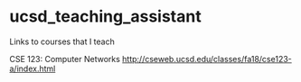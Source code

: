 # ucsd_teaching_assistant
Links to courses that I teach


CSE 123: Computer Networks
http://cseweb.ucsd.edu/classes/fa18/cse123-a/index.html
